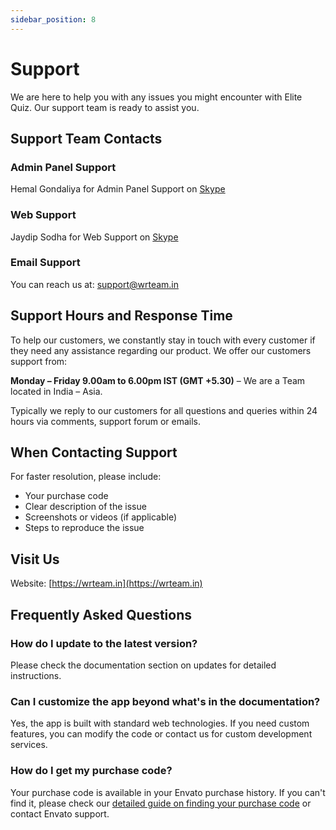 ```yaml
---
sidebar_position: 8
---
```


# Support

We are here to help you with any issues you might encounter with Elite Quiz. Our support team is ready to assist you.

## Support Team Contacts

### Admin Panel Support

Hemal Gondaliya for Admin Panel Support on [Skype](https://join.skype.com/invite/soW6Q7dbqAWM)

### Web Support

Jaydip Sodha for Web Support on [Skype](https://teams.live.com/l/invite/FEAwXxMcrb86u2BHwE)

### Email Support

You can reach us at: support@wrteam.in

## Support Hours and Response Time

To help our customers, we constantly stay in touch with every customer if they need any assistance regarding our product. We offer our customers support from:

**Monday – Friday 9.00am to 6.00pm IST (GMT +5.30)** – We are a Team located in India – Asia.

Typically we reply to our customers for all questions and queries within 24 hours via comments, support forum or emails.

## When Contacting Support

For faster resolution, please include:

- Your purchase code
- Clear description of the issue
- Screenshots or videos (if applicable)
- Steps to reproduce the issue

## Visit Us

Website: [https://wrteam.in](https://wrteam.in)

## Frequently Asked Questions

### How do I update to the latest version?

Please check the documentation section on updates for detailed instructions.

### Can I customize the app beyond what's in the documentation?

Yes, the app is built with standard web technologies. If you need custom features, you can modify the code or contact us for custom development services.

### How do I get my purchase code?

Your purchase code is available in your Envato purchase history. If you can't find it, please check our [detailed guide on finding your purchase code](https://help.market.envato.com/hc/en-us/articles/202822600-Where-Is-My-Purchase-Code) or contact Envato support.
